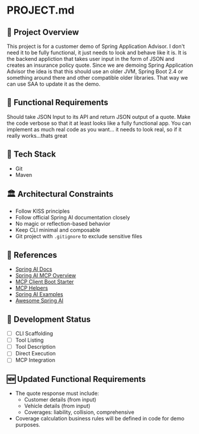 # PROJECT.md

## 📘 Project Overview

This project is for a customer demo of Spring Application Advisor.  I don't need it to be fully functional, it just needs to look and behave like it is.  It is the backend appliction that takes user input in the form of JSON and creates an insurance policy quote.  Since we are demoing Spring Application Advisor the idea is that this should use an older JVM, Spring Boot 2.4 or something around there and other compatible older libraries.  That way we can use SAA to update it as the demo.

## 🧩 Functional Requirements

Should take JSON Input to its API and return JSON output of a quote.  Make the code verbose so that it at least looks like a fully functional app.  You can implement as much real code as you want... it needs to look real, so if it really works...thats great


## 🔧 Tech Stack

- Git
- Maven

## 🏛 Architectural Constraints

- Follow KISS principles
- Follow official Spring AI documentation closely
- No magic or reflection-based behavior
- Keep CLI minimal and composable
- Git project with `.gitignore` to exclude sensitive files

## 🔗 References

- [Spring AI Docs](https://docs.spring.io/spring-ai/reference/getting-started.html)
- [Spring AI MCP Overview](https://docs.spring.io/spring-ai/reference/api/mcp/mcp-overview.html)
- [MCP Client Boot Starter](https://docs.spring.io/spring-ai/reference/api/mcp/mcp-client-boot-starter-docs.html)
- [MCP Helpers](https://docs.spring.io/spring-ai/reference/api/mcp/mcp-helpers.html)
- [Spring AI Examples](https://github.com/spring-projects/spring-ai-examples/tree/main/model-context-protocol/client-starter/starter-default-client)
- [Awesome Spring AI](https://github.com/spring-ai-community/awesome-spring-ai)

## 🧪 Development Status

- [ ] CLI Scaffolding
- [ ] Tool Listing
- [ ] Tool Description
- [ ] Direct Execution
- [ ] MCP Integration

## 🆕 Updated Functional Requirements

- The quote response must include:
  - Customer details (from input)
  - Vehicle details (from input)
  - Coverages: liability, collision, comprehensive
- Coverage calculation business rules will be defined in code for demo purposes.